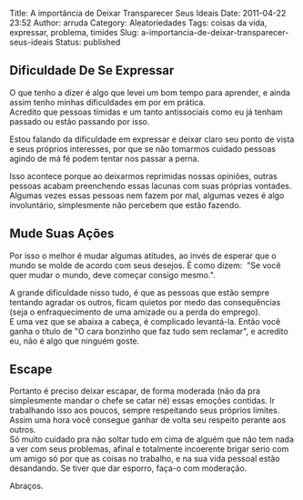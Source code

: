 Title: A importância de Deixar Transparecer Seus Ideais
Date: 2011-04-22 23:52
Author: arruda
Category: Aleatoriedades
Tags: coisas da vida, expressar, problema, timides
Slug: a-importancia-de-deixar-transparecer-seus-ideais
Status: published

Dificuldade De Se Expressar
---------------------------

O que tenho a dizer é algo que levei um bom tempo para aprender, e ainda assim tenho minhas dificuldades em por em prática.  
Acredito que pessoas tímidas e um tanto antissociais como eu já tenham passado ou estão passando por isso.

Estou falando da dificuldade em expressar e deixar claro seu ponto de vista e seus próprios interesses, por que se não tomarmos cuidado pessoas agindo de má fé podem tentar nos passar a perna.

Isso acontece porque ao deixarmos reprimidas nossas opiniões, outras pessoas acabam preenchendo essas lacunas com suas próprias vontades. Algumas vezes essas pessoas nem fazem por mal, algumas vezes é algo involuntário, simplesmente não percebem que estão fazendo.

Mude Suas Ações
---------------

Por isso o melhor é mudar algumas atitudes, ao invés de esperar que o mundo se molde de acordo com seus desejos. É como dizem:  "Se você quer mudar o mundo, deve começar consigo mesmo.".

A grande dificuldade nisso tudo, é que as pessoas que estão sempre tentando agradar os outros, ficam quietos por medo das consequências (seja o enfraquecimento de uma amizade ou a perda do emprego).  
E uma vez que se abaixa a cabeça, é complicado levantá-la. Então você ganha o título de "O cara bonzinho que faz tudo sem reclamar", e acredito eu, não é algo que ninguém goste.

Escape
------

Portanto é preciso deixar escapar, de forma moderada (não da pra simplesmente mandar o chefe se catar né) essas emoções contidas. Ir trabalhando isso aos poucos, sempre respeitando seus próprios limites. Assim uma hora você consegue ganhar de volta seu respeito perante aos outros.  
Só muito cuidado pra não soltar tudo em cima de alguém que não tem nada a ver com seus problemas, afinal e totalmente incoerente brigar serio com um amigo só por que as coisas no trabalho, e na sua vida pessoal estão desandando. Se tiver que dar esporro, faça-o com moderação.

Abraços.
